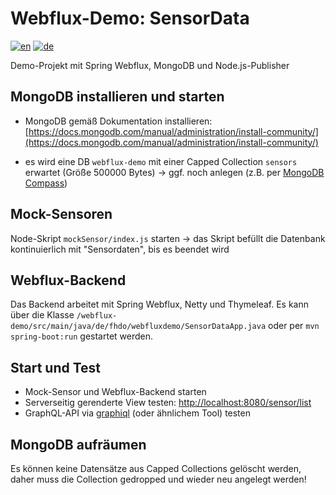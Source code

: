 # Webflux-Demo: SensorData
[![en](https://img.shields.io/badge/lang-en-red.svg)](README.md)
[![de](https://img.shields.io/badge/lang-de-green.svg)](#)

Demo-Projekt mit Spring Webflux, MongoDB und Node.js-Publisher

## MongoDB installieren und starten

* MongoDB gemäß Dokumentation installieren: [https://docs.mongodb.com/manual/administration/install-community/](https://docs.mongodb.com/manual/administration/install-community/)

* es wird eine DB `webflux-demo` mit einer Capped Collection `sensors` erwartet (Größe 500000 Bytes) &rarr; ggf. noch anlegen (z.B. per [MongoDB Compass](https://www.mongodb.com/products/compass))

## Mock-Sensoren

Node-Skript `mockSensor/index.js` starten &rarr; das Skript befüllt die Datenbank kontinuierlich mit "Sensordaten", bis es beendet wird

## Webflux-Backend

Das Backend arbeitet mit Spring Webflux, Netty und Thymeleaf. Es kann über die Klasse `/webflux-demo/src/main/java/de/fhdo/webfluxdemo/SensorDataApp.java` oder per `mvn spring-boot:run` gestartet werden.

## Start und Test

* Mock-Sensor und Webflux-Backend starten
* Serverseitig gerenderte View testen: [http://localhost:8080/sensor/list](http://localhost:8080/sensor/list)
* GraphQL-API via [graphiql](https://github.com/graphql/graphiql) (oder ähnlichem Tool) testen

## MongoDB aufräumen

Es können keine Datensätze aus Capped Collections gelöscht werden, daher muss die Collection gedropped und wieder neu angelegt werden!
